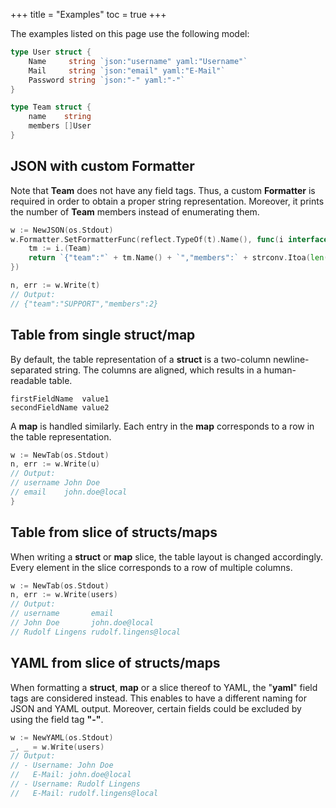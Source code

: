 +++
title = "Examples"
toc = true
+++

The examples listed on this page use the following model:

```go
type User struct {
	Name     string `json:"username" yaml:"Username"`
	Mail     string `json:"email" yaml:"E-Mail"`
	Password string `json:"-" yaml:"-"`
}

type Team struct {
	name    string
	members []User
}
```

## JSON with custom Formatter

Note that __Team__ does not have any field tags.
Thus, a custom __Formatter__ is required in order to obtain a proper string representation.
Moreover, it prints the number of __Team__ members instead of enumerating them.

```go
w := NewJSON(os.Stdout)
w.Formatter.SetFormatterFunc(reflect.TypeOf(t).Name(), func(i interface{}) (string, error) {
	tm := i.(Team)
	return `{"team":"` + tm.Name() + `","members":` + strconv.Itoa(len(tm.Members())) + `}`, nil
})

n, err := w.Write(t)
// Output:
// {"team":"SUPPORT","members":2}
```

## Table from single struct/map

By default, the table representation of a __struct__ is a two-column newline-separated string.
The columns are aligned, which results in a human-readable table.

```text
firstFieldName  value1
secondFieldName value2
```

A __map__ is handled similarly.
Each entry in the __map__ corresponds to a row in the table representation.

```go
w := NewTab(os.Stdout)
n, err := w.Write(u)
// Output:
// username John Doe
// email    john.doe@local
}
```

## Table from slice of structs/maps

When writing a __struct__ or __map__ slice, the table layout is changed accordingly.
Every element in the slice corresponds to a row of multiple columns.

```go
w := NewTab(os.Stdout)
n, err := w.Write(users)
// Output:
// username       email
// John Doe       john.doe@local
// Rudolf Lingens rudolf.lingens@local
```

## YAML from slice of structs/maps

When formatting a __struct__, __map__ or a slice thereof to YAML,
the "__yaml__" field tags are considered instead.
This enables to have a different naming for JSON and YAML output.
Moreover, certain fields could be excluded by using the field tag __"-"__.

```go
w := NewYAML(os.Stdout)
_, _ = w.Write(users)
// Output:
// - Username: John Doe
//   E-Mail: john.doe@local
// - Username: Rudolf Lingens
//   E-Mail: rudolf.lingens@local
```

